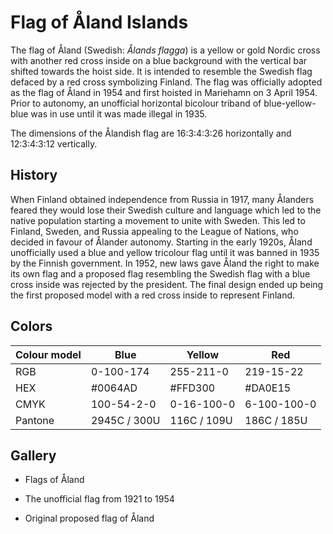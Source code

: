 # Flag of Åland Islands

The flag of Åland (Swedish: *Ålands flagga*) is a yellow or gold Nordic cross with another red cross inside on a blue background with the vertical bar shifted towards the hoist side. It is intended to resemble the Swedish flag defaced by a red cross symbolizing Finland. The flag was officially adopted as the flag of Åland in 1954 and first hoisted in Mariehamn on 3 April 1954. Prior to autonomy, an unofficial horizontal bicolour triband of blue-yellow-blue was in use until it was made illegal in 1935.

The dimensions of the Ålandish flag are 16:3:4:3:26 horizontally and 12:3:4:3:12 vertically.

## History

When Finland obtained independence from Russia in 1917, many Ålanders feared they would lose their Swedish culture and language which led to the native population starting a movement to unite with Sweden. This led to Finland, Sweden, and Russia appealing to the League of Nations, who decided in favour of Ålander autonomy. Starting in the early 1920s, Åland unofficially used a blue and yellow tricolour flag until it was banned in 1935 by the Finnish government. In 1952, new laws gave Åland the right to make its own flag and a proposed flag resembling the Swedish flag with a blue cross inside was rejected by the president. The final design ended up being the first proposed model with a red cross inside to represent Finland.

## Colors

| Colour model | Blue         | Yellow      | Red         |
| ------------ | ------------ | ----------- | ----------- |
| RGB          | 0-100-174    | 255-211-0   | 219-15-22   |
| HEX          | #0064AD      | #FFD300     | #DA0E15     |
| CMYK         | 100-54-2-0   | 0-16-100-0  | 6-100-100-0 |
| Pantone      | 2945C / 300U | 116C / 109U | 186C / 185U |

## Gallery

- Flags of Åland

-  The unofficial flag from 1921 to 1954

-  Original proposed flag of Åland

